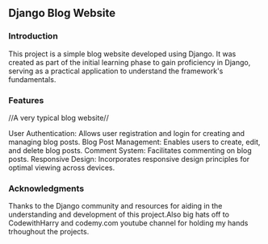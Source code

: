 <h2>Django Blog Website</h2>

<h3>Introduction</h3>
This project is a simple blog website developed using Django. It was created as part of the initial learning phase to gain proficiency in Django, serving as a practical application to understand the framework's fundamentals.

<h3>Features</h3>
//A very typical blog website//

User Authentication: Allows user registration and login for creating and managing blog posts.
Blog Post Management: Enables users to create, edit, and delete blog posts.
Comment System: Facilitates commenting on blog posts.
Responsive Design: Incorporates responsive design principles for optimal viewing across devices.

<h3>Acknowledgments</h3>
Thanks to the Django community and resources for aiding in the understanding and development of this project.Also big hats off to CodewithHarry and codemy.com youtube channel for holding my hands trhoughout the projects.



